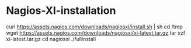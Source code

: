 # Nagios-XI-installation

curl https://assets.nagios.com/downloads/nagiosxi/install.sh | sh
cd /tmp
wget https://assets.nagios.com/downloads/nagiosxi/xi-latest.tar.gz
tar xzf xi-latest.tar.gz
cd nagiosxi
./fullinstall
